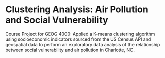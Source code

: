 # Clustering Analysis: Air Pollution and Social Vulnerability
Course Project for GEOG 4000: Applied a K-means clustering algorithm using socioeconomic indicators sourced from the US Census API and geospatial data to perform an exploratory data analysis of the relationship between social vulnerability and air pollution in Charlotte, NC.

